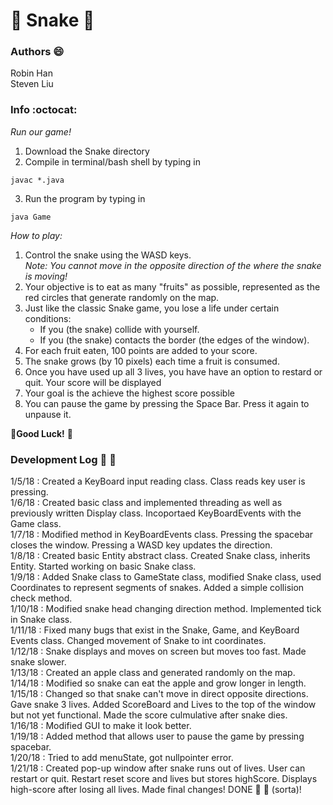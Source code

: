 # :snake: Snake :snake:
### Authors :smile:
  Robin Han  
  Steven Liu

### Info :octocat:
_Run our game!_  
1. Download the Snake directory
2. Compile in terminal/bash shell by typing in 
```
javac *.java
```
3. Run the program by typing in 
```
java Game
```
_How to play:_ 
1. Control the snake using the WASD keys.  
  *Note: You cannot move in the opposite direction of the where the snake is moving!*
2. Your objective is to eat as many "fruits" as possible, represented as the red circles that generate randomly on the map.
3. Just like the classic Snake game, you lose a life under certain conditions:  
	* If you (the snake) collide with yourself.
	* If you (the snake) contacts the border (the edges of the window).
4. For each fruit eaten, 100 points are added to your score.
5. The snake grows (by 10 pixels) each time a fruit is consumed.
6. Once you have used up all 3 lives, you have have an option to restard or quit. Your score will be displayed
7. Your goal is the achieve the highest score possible
8. You can pause the game by pressing the Space Bar. Press it again to unpause it. 

:metal:**Good Luck!** :metal:




### Development Log :thought_balloon: :thought_balloon:
1/5/18 : Created a KeyBoard input reading class. Class reads key user is pressing.  
1/6/18 : Created basic class and implemented threading as well as previously written Display class. Incoportaed KeyBoardEvents with the Game class.    
1/7/18 : Modified method in KeyBoardEvents class. Pressing the spacebar closes the window. Pressing a WASD key updates the direction.    
1/8/18 : Created basic Entity abstract class. Created Snake class, inherits Entity. Started working on basic Snake class.  
1/9/18 : Added Snake class to GameState class, modified Snake class, used Coordinates to represent segments of snakes. Added a simple collision check method.  
1/10/18 : Modified snake head changing direction method. Implemented tick in Snake class.  
1/11/18 : Fixed many bugs that exist in the Snake, Game, and KeyBoard Events class. Changed movement of Snake to int coordinates.  
1/12/18 : Snake displays and moves on screen but moves too fast. Made snake slower.  
1/13/18 : Created an apple class and generated randomly on the map.  
1/14/18 : Modified so snake can eat the apple and grow longer in length.  
1/15/18 : Changed so that snake can't move in direct opposite directions. Gave snake 3 lives. Added ScoreBoard and Lives to the top of the window but not yet functional. Made the score culmulative after snake dies.  
1/16/18 : Modified GUI to make it look better.  
1/19/18 : Added method that allows user to pause the game by pressing spacebar.  
1/20/18 : Tried to add menuState, got nullpointer error.  
1/21/18 : Created pop-up window after snake runs out of lives. User can restart or quit. Restart reset score and lives but stores highScore. Displays high-score after losing all lives. Made final changes! DONE :tada: :tada: (sorta)!  
